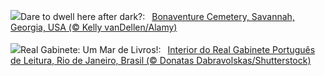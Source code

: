 ![](https://www.bing.com/th?id=OHR.SavannahSculpture_EN-GB4452502826_UHD.jpg&w=1000)Dare to dwell here after dark?:&nbsp;&ensp;[Bonaventure Cemetery, Savannah, Georgia, USA (© Kelly vanDellen/Alamy)](https://www.bing.com/th?id=OHR.SavannahSculpture_EN-GB4452502826_UHD.jpg)
<br><br/>
![](https://www.bing.com/th?id=OHR.RoyalCabinet_PT-BR0309884502_UHD.jpg&w=1000)Real Gabinete: Um Mar de Livros!:&nbsp;&ensp;[Interior do Real Gabinete Português de Leitura, Rio de Janeiro, Brasil (© Donatas Dabravolskas/Shutterstock)](https://www.bing.com/th?id=OHR.RoyalCabinet_PT-BR0309884502_UHD.jpg)
<br><br/>
